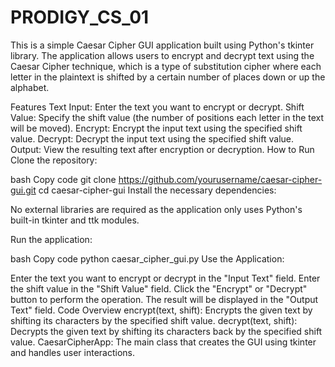 # PRODIGY_CS_01
This is a simple Caesar Cipher GUI application built using Python's tkinter library. The application allows users to encrypt and decrypt text using the Caesar Cipher technique, which is a type of substitution cipher where each letter in the plaintext is shifted by a certain number of places down or up the alphabet.

Features
Text Input: Enter the text you want to encrypt or decrypt.
Shift Value: Specify the shift value (the number of positions each letter in the text will be moved).
Encrypt: Encrypt the input text using the specified shift value.
Decrypt: Decrypt the input text using the specified shift value.
Output: View the resulting text after encryption or decryption.
How to Run
Clone the repository:

bash
Copy code
git clone https://github.com/yourusername/caesar-cipher-gui.git
cd caesar-cipher-gui
Install the necessary dependencies:

No external libraries are required as the application only uses Python's built-in tkinter and ttk modules.

Run the application:

bash
Copy code
python caesar_cipher_gui.py
Use the Application:

Enter the text you want to encrypt or decrypt in the "Input Text" field.
Enter the shift value in the "Shift Value" field.
Click the "Encrypt" or "Decrypt" button to perform the operation.
The result will be displayed in the "Output Text" field.
Code Overview
encrypt(text, shift): Encrypts the given text by shifting its characters by the specified shift value.
decrypt(text, shift): Decrypts the given text by shifting its characters back by the specified shift value.
CaesarCipherApp: The main class that creates the GUI using tkinter and handles user interactions.
